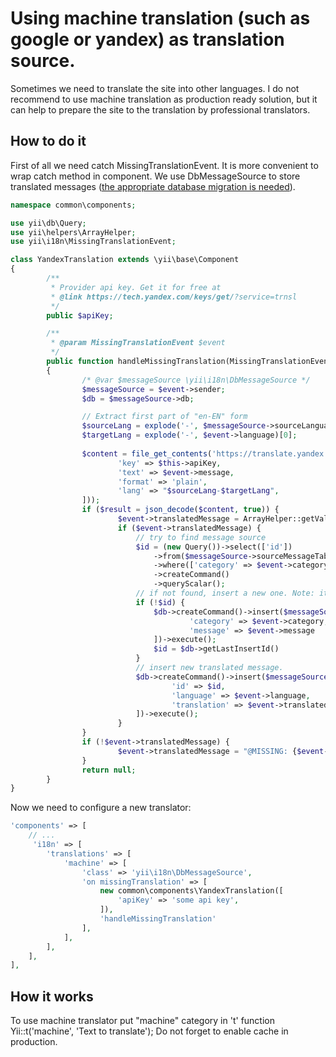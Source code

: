 Using machine translation (such as google or yandex) as translation source.
================================

Sometimes we need to translate the site into other languages.
I do not recommend to use machine translation as production ready solution, but it can help to prepare the site to the translation by professional translators.


## How to do it

First of all we need catch MissingTranslationEvent. It is more convenient to wrap catch method in component.
We use DbMessageSource to store translated messages ([the appropriate database migration is needed](http://www.yiiframework.com/doc-2.0/yii-i18n-dbmessagesource.html)).

```php
namespace common\components;

use yii\db\Query;
use yii\helpers\ArrayHelper;
use yii\i18n\MissingTranslationEvent;

class YandexTranslation extends \yii\base\Component
{
        /**
         * Provider api key. Get it for free at
         * @link https://tech.yandex.com/keys/get/?service=trnsl
         */
        public $apiKey;

        /**
         * @param MissingTranslationEvent $event
         */
        public function handleMissingTranslation(MissingTranslationEvent $event)
        {
                /* @var $messageSource \yii\i18n\DbMessageSource */
                $messageSource = $event->sender;
                $db = $messageSource->db;

                // Extract first part of "en-EN" form
                $sourceLang = explode('-', $messageSource->sourceLanguage)[0];
                $targetLang = explode('-', $event->language)[0];
        
                $content = file_get_contents('https://translate.yandex.net/api/v1.5/tr.json/translate?' . http_build_query([
                        'key' => $this->apiKey,
                        'text' => $event->message,
                        'format' => 'plain',
                        'lang' => "$sourceLang-$targetLang",
                ]));
                if ($result = json_decode($content, true)) {
                        $event->translatedMessage = ArrayHelper::getValue($result, 'text.0');
                        if ($event->translatedMessage) {
                            // try to find message source
                            $id = (new Query())->select(['id'])
                                ->from($messageSource->sourceMessageTable)
                                ->where(['category' => $event->category, 'message' => $event->message])
                                ->createCommand()
                                ->queryScalar();
                            // if not found, insert a new one. Note: it's better to use "upsert" command (depending of the used DB engine)
                            if (!$id) {
                                $db->createCommand()->insert($messageSource->sourceMessageTable, [
                                        'category' => $event->category, 
                                        'message' => $event->message            
                                ])->execute();
                                $id = $db->getLastInsertId()
                            }
                            // insert new translated message.
                            $db->createCommand()->insert($messageSource->messageTable, [
                                    'id' => $id,
                                    'language' => $event->language,
                                    'translation' => $event->translatedMessage
                            ])->execute();
                        }
                }
                if (!$event->translatedMessage) {
                        $event->translatedMessage = "@MISSING: {$event->category}.{$event->message} FOR LANGUAGE {$event->language} @";
                }
                return null;
        }
}
```

Now we need to configure a new translator:

```php
'components' => [
    // ...
     'i18n' => [
        'translations' => [
            'machine' => [
                'class' => 'yii\i18n\DbMessageSource',
                'on missingTranslation' => [
                    new common\components\YandexTranslation([
                        'apiKey' => 'some api key',
                    ]), 
                    'handleMissingTranslation'
                ],
            ],
        ],
    ],
],
```

## How it works

To use machine translator put "machine" category in 't' function Yii::t('machine', 'Text to translate');
Do not forget to enable cache in production.
